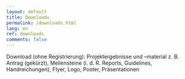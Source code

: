 ```yaml
---
layout: default
title: Downloads
permalink: /downloads.html
lang: en
ref: downloads
comments: false
---
```

Download (ohne Registrierung): Projektergebnisse und –material z. B. Antrag (gekürzt), Meilensteine (i. d. R. Reports, Guidelines, Handreichungen), Flyer, Logo, Poster, Präsentationen
